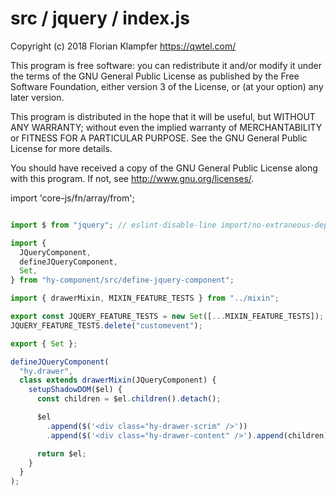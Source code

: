 # src / jquery / index.js
Copyright (c) 2018 Florian Klampfer <https://qwtel.com/>

This program is free software: you can redistribute it and/or modify
it under the terms of the GNU General Public License as published by
the Free Software Foundation, either version 3 of the License, or
(at your option) any later version.

This program is distributed in the hope that it will be useful,
but WITHOUT ANY WARRANTY; without even the implied warranty of
MERCHANTABILITY or FITNESS FOR A PARTICULAR PURPOSE.  See the
GNU General Public License for more details.

You should have received a copy of the GNU General Public License
along with this program.  If not, see <http://www.gnu.org/licenses/>.

import 'core-js/fn/array/from';


```js

import $ from "jquery"; // eslint-disable-line import/no-extraneous-dependencies

import {
  JQueryComponent,
  defineJQueryComponent,
  Set,
} from "hy-component/src/define-jquery-component";

import { drawerMixin, MIXIN_FEATURE_TESTS } from "../mixin";

export const JQUERY_FEATURE_TESTS = new Set([...MIXIN_FEATURE_TESTS]);
JQUERY_FEATURE_TESTS.delete("customevent");

export { Set };

defineJQueryComponent(
  "hy.drawer",
  class extends drawerMixin(JQueryComponent) {
    setupShadowDOM($el) {
      const children = $el.children().detach();

      $el
        .append($('<div class="hy-drawer-scrim" />'))
        .append($('<div class="hy-drawer-content" />').append(children));

      return $el;
    }
  }
);
```


